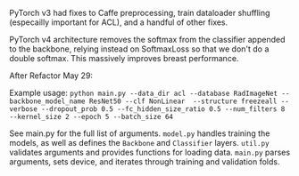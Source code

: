 PyTorch v3 had fixes to Caffe preprocessing, train dataloader shuffling (especailly important for ACL), and a handful of other fixes. 

PyTorch v4 architecture removes the softmax from the classifier appended to the backbone, relying instead on SoftmaxLoss so that we don't do a double softmax. This massively improves breast performance. 

After Refactor May 29:

Example usage: ```python main.py --data_dir acl --database RadImageNet --backbone_model_name ResNet50 --clf NonLinear  --structure freezeall --verbose --dropout_prob 0.5 --fc_hidden_size_ratio 0.5 --num_filters 8 --kernel_size 2 --epoch 5 --batch_size 64```

See main.py for the full list of arguments. `model.py` handles training the models, as well as defines the `Backbone` and `Classifier` layers. `util.py` validates arguments and provides functions for loading data. `main.py` parses arguments, sets device, and iterates through training and validation folds. 

